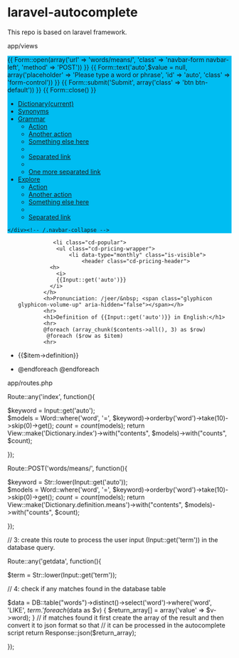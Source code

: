 # laravel-autocomplete
This repo is based on laravel framework.


app/views


<!DOCTYPE html>
<html>

<title>Laravel Autocomplete</title>
<meta charset="utf-8">
<link href="//maxcdn.bootstrapcdn.com/bootstrap/3.3.4/css/bootstrap.min.css" rel="stylesheet" >

<link rel="stylesheet" href="//codeorigin.jquery.com/ui/1.10.2/themes/smoothness/jquery-ui.css" />
<script src="https://cdnjs.cloudflare.com/ajax/libs/modernizr/2.8.3/modernizr.js"></script> <!-- Modernizr -->

<body>
 
 <div class="page-header" id="page-header">
<nav class="navbar navbar-default">
 <div class="container-fluid">
  
  <!-- Navigation Menu  -->
  <div class="collapse navbar-collapse" id="bs-example-navbar-collapse-1" style="background: #00bdf2;">
 

<!--  1: create a text field to accept user input that will be used for autocmplete script -->

 {{ Form::open(array('url' => 'words/means/', 'class' => 'navbar-form navbar-left', 'method' => 'POST')) }}
 {{ Form::text('auto',$value = null, array('placeholder' => 'Please type a word or phrase', 'id' => 'auto', 'class' => 'form-control')) }}
 {{ Form::submit('Submit', array('class' => 'btn btn-default')) }}
 {{ Form::close() }}
 


 <ul class="nav navbar-nav">
      <li class="active" id="dictionary"><a href="{{ URL::to('/index') }}">Dictionary<span class="sr-only">(current)</span></a></li>
      <li id="synonyms"><a href="{{ URL::to('/thesaurus') }}" >Synonyms</a></li>
        <li class="dropdown" id="grammar">
         <a href="" class="dropdown-toggle" data-toggle="dropdown" role="button" aria-expanded="false" >Grammar<span class="caret"></span></a>
          <ul class="dropdown-menu" role="menu">
            <li><a href="#">Action</a></li>
            <li><a href="#">Another action</a></li>
            <li><a href="#">Something else here</a></li>
            <li class="divider"></li>
            <li><a href="#">Separated link</a></li>
            <li class="divider"></li>
            <li><a href="#">One more separated link</a></li>
          </ul>
        <li class="dropdown" id="explore">
         <a href="../explore/explore.blade.php" class="dropdown-toggle" data-toggle="dropdown" role="button" aria-expanded="false" 
         id="explore">Explore<span class="caret"></span></a>
          <ul class="dropdown-menu" role="menu">
            <li><a href="#">Action</a></li>
            <li><a href="#">Another action</a></li>
            <li><a href="#">Something else here</a></li>
            <li class="divider"></li>
            <li><a href="#">Separated link</a></li>
          </ul>
        </li>
        </li>
      </ul>  
   
    </div><!-- /.navbar-collapse -->
  </div><!-- /.container-fluid -->
</nav>
</div>

 <div class="cd-pricing-container cd-full-width cd-secondary-theme">
		<ul class="cd-pricing-list cd-bounce-invert">
			
               <li class="cd-popular">
				<ul class="cd-pricing-wrapper">
					<li data-type="monthly" class="is-visible">
						<header class="cd-pricing-header">
              <h>
                <i>
                {{Input::get('auto')}}
              </i>
            </h>
            <h>Pronunciation: /jeer/&nbsp; <span class="glyphicon glyphicon-volume-up" aria-hidden="false"></span></h>
            <hr>
            <h1>Definition of {{Input::get('auto')}} in English:</h1>
            <hr>
            @foreach (array_chunk($contents->all(), 3) as $row)
             @foreach ($row as $item)
            <hr>
<li>{{$item->definition}}<li>
 </ol>

  @endforeach
  @endforeach


</header>
</li>
</ul>
</li>
</ul>
</div>       
         
   
<script type="text/javascript" src="//ajax.googleapis.com/ajax/libs/jquery/1.10.2/jquery.min.js"></script>                   
<script type="text/javascript" src="//maxcdn.bootstrapcdn.com/bootstrap/3.3.4/js/bootstrap.min.js"></script>
<script type="text/javascript" src="//codeorigin.jquery.com/ui/1.10.2/jquery-ui.min.js"></script>



<!-- 2: autocomplete script sends POST request to the source(getdata route) using word term in the query string -->

<script type="text/javascript"> 
 $(document).ready(function () {
  $('input:text').bind({

  });

  $("#auto").autocomplete({
 minLength:3,
 autoFocus: true,
 source: '{{URL('getdata')}}'
});
});


</script>
</body>
</html>


app/routes.php


Route::any('index', function(){
 
 $keyword = Input::get('auto');        
 $models = Word::where('word', '=', $keyword)->orderby('word')->take(10)->skip(0)->get();
 $count = count($models);
 return View::make('Dictionary.index')->with("contents", $models)->with("counts", $count);

});




Route::POST('words/means/', function(){
 
 $keyword = Str::lower(Input::get('auto'));        
 $models = Word::where('word', '=', $keyword)->orderby('word')->take(10)->skip(0)->get();
 $count = count($models);
 return View::make('Dictionary.definition.means')->with("contents", $models)->with("counts", $count); 

});



// 3: create this route to process the user input (Input::get('term')) in the database query.

Route::any('getdata', function(){

 $term = Str::lower(Input::get('term'));
 
 // 4: check if any matches found in the database table 

 $data = DB::table("words")->distinct()->select('word')->where('word', 'LIKE', $term.'%')->groupBy('word')->take(10)->get();
 foreach ($data as $v) {
 $return_array[] = array('value' => $v->word);
  }
  // if matches found it first create the array of the result and then convert it to json format so that 
  // it can be processed in the autocomplete script
 return Response::json($return_array);

 });
